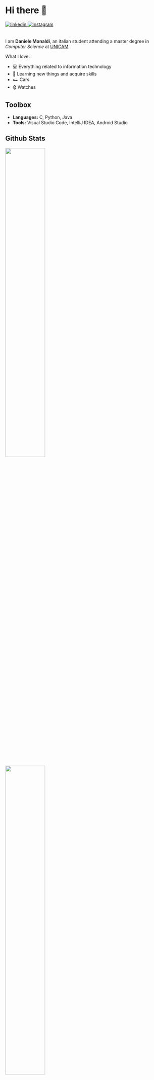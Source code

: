 # Hi there 👋

<a href="https://it.linkedin.com/in/daniele-monaldi-1900a6199" target="_blank">
<img src=https://img.shields.io/badge/linkedin-%231E77B5.svg?&style=for-the-badge&logo=linkedin&logoColor=white alt=linkedin style="margin-bottom: 5px;" />
</a>
<a href="https://www.instagram.com/daniele_monaldi_/" target="_blank">
<img src=https://img.shields.io/badge/instagram-%23000000.svg?&style=for-the-badge&logo=instagram&logoColor=white alt=instagram style="margin-bottom: 5px;" />
</a><br><br>

I am **Daniele Monaldi**, an italian student attending a master degree in *Computer Science* at [UNICAM](https://www.unicam.it).

What I love:

* 💻 Everything related to information technology
* 📝 Learning new things and acquire skills
* 🏎️ Cars
* ⌚ Watches

## Toolbox

* **Languages:** C, Python, Java
* **Tools:** Visual Studio Code, IntelliJ IDEA, Android Studio

## Github Stats
<img src="https://github-readme-stats.vercel.app/api/?username=danielemonaldi&hide_border=true&theme=dark&layout=compact&show_icons=true&hide=prs," style="width: 50%"/>
<img src="https://github-readme-stats.vercel.app/api/top-langs/?username=danielemonaldi&hide_border=true&theme=dark&layout=compact&show_icons=true&hide=prs," style="width: 50%"/>
